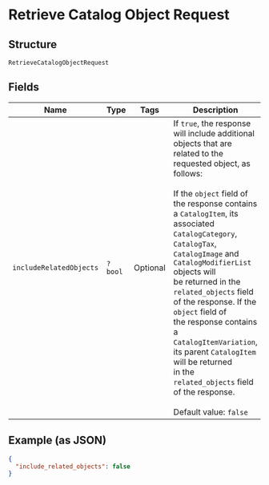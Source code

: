 
# Retrieve Catalog Object Request

## Structure

`RetrieveCatalogObjectRequest`

## Fields

| Name | Type | Tags | Description | Getter | Setter |
|  --- | --- | --- | --- | --- | --- |
| `includeRelatedObjects` | `?bool` | Optional | If `true`, the response will include additional objects that are related to the<br>requested object, as follows:<br><br>If the `object` field of the response contains a `CatalogItem`, its associated<br>`CatalogCategory`, `CatalogTax`, `CatalogImage` and `CatalogModifierList` objects will<br>be returned in the `related_objects` field of the response. If the `object` field of<br>the response contains a `CatalogItemVariation`, its parent `CatalogItem` will be returned<br>in the `related_objects` field of the response.<br><br>Default value: `false` | getIncludeRelatedObjects(): ?bool | setIncludeRelatedObjects(?bool includeRelatedObjects): void |

## Example (as JSON)

```json
{
  "include_related_objects": false
}
```

